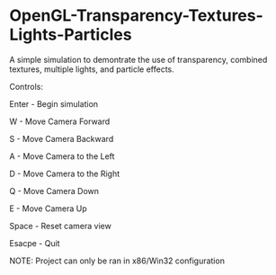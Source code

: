 # OpenGL-Transparency-Textures-Lights-Particles
A simple simulation to demontrate the use of transparency, combined textures, multiple lights, and particle effects.

Controls:

Enter - Begin simulation

W - Move Camera Forward

S - Move Camera Backward

A - Move Camera to the Left

D - Move Camera to the Right

Q - Move Camera Down

E - Move Camera Up

Space - Reset camera view

Esacpe - Quit

NOTE: Project can only be ran in x86/Win32 configuration
